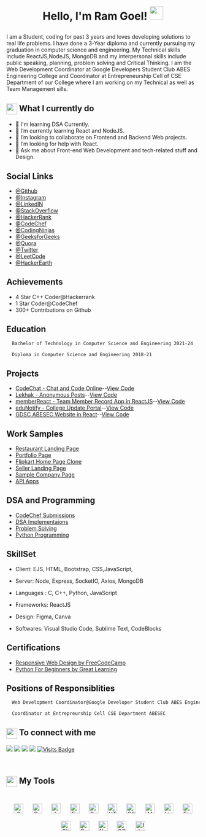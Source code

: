 
<h1><p align="center">Hello, I'm Ram Goel! <a href="https://linkedin.com/in/ramgoel19"><img src="https://media.giphy.com/media/hvRJCLFzcasrR4ia7z/giphy.gif" width="35px"></h1></a></p>

I am a Student, coding for past 3 years and loves developing solutions to real life problems. I have done a 3-Year diploma and currently pursuing my graduation in computer science and engineering. My Technical skills include ReactJS,NodeJS, MongoDB and my interpersonal skills include public speaking, planning, problem solving and Critical Thinking. I am the Web Development Coordinator at Google Developers Student Club ABES Engineering College and Coordinator at Entrepreneurship Cell of CSE Department of our College where I am working on my Technical as well as Team Management sills.


<h2><img src="https://emojis.slackmojis.com/emojis/images/1453406830/264/success-kid.png?1453406830" align="center"
                width="28" /> What I currently do</h2>

- 🔭 I'm learning DSA Currently.
- 🌱 I’m currently learning React and NodeJS.
- 👯 I’m looking to collaborate on Frontend and Backend Web projects.
- 🤔 I’m looking for help with React.
- 💬 Ask me about Front-end Web Development and tech-related stuff and Design.



## Social Links

- [@Github](https://www.github.com/RamGoel)
- [@Instagram](https://www.instagram.com/ramgoel_)
- [@LinkedIN](https://www.linkedin.com/in/ramgoel/)
- [@StackOverflow](https://stackoverflow.com/users/17023732/ram-goel)
- [@HackerRank](https://www.hackerrank.com/Rgoel766)
- [@CodeChef](https://www.codechef.com/users/ramgoel)
- [@CodingNinjas](https://profile.codingninjas.com/bb05dda3-214e-41b6-84fd-ea6708ac75a4?_ga=2.89461016.2094404748.1647182746-348052578.1646569954)
- [@GeeksforGeeks](https://auth.geeksforgeeks.org/user/rgoel766/)
- [@Quora](https://www.quora.com/profile/Ram-Goel-27/)
- [@Twitter](https://twitter.com/RamGoel19)
- [@LeetCode](https://leetcode.com/rgoel766/)
- [@HackerEarth](https://www.hackerearth.com/@rgoel766)


## Achievements

- 4 Star C++ Coder@Hackerrank
- 1 Star Coder@CodeChef
- 300+ Contributions on Github
## Education



```bash
  Bachelor of Technology in Computer Science and Engineering 2021-24
```



```bash
  Diploma in Computer Science and Engineering 2018-21
```

## Projects

- [CodeChat - Chat and Code Online](https://codechatapp.herokuapp.com/)--[View Code](https://github.com/RamGoel/CodeChat)
- [Lekhak - Anonymous Posts](https://lekhak.herokuapp.com/)--[View Code](https://github.com/RamGoel/Lekhak)
- [memberReact - Team Member Record App in ReactJS](https://team-manage-react.netlify.app/)--[View Code](https://github.com/RamGoel/memberReact)
- [eduNotify - College Update Portal](https://edunotify.herokuapp.com/)--[View Code](https://github.com/RamGoel/eduNotify)
- [GDSC ABESEC Website in React](https://gdscabesec-rg.netlify.app/)--[View Code](https://github.com/RamGoel/clubwebsite)

## Work Samples

- [Restaurant Landing Page](https://ramgoel.github.io/SiteDesigns/freelanceWebsites-main/FaujiRestaurant/index.html)
- [Portfolio Page](https://ramgoel.github.io/SiteDesigns/PortfolioWebsiteDesign/index.html)
- [Flipkart Home Page Clone](https://ramgoel.github.io/SiteDesigns/flipkart/index.html)
- [Seller Landing Page](https://ramgoel.github.io/SiteDesigns/GoelSellers/index.html)
- [Sample Company Page](https://ramgoel.github.io/Ram_DSCABESEC)
- [API Apps](https://ramgoel.github.io/WebWork/api%20apps/index.html)

## DSA and Programming

- [CodeChef Submissions ](https://github.com/RamGoel/InternshipAssesment/tree/main/Prabal)
- [DSA Implementaions](https://github.com/RamGoel/RamGoel/tree/main/DataStructure)
- [Problem Solving](https://github.com/RamGoel/RamGoel/tree/main/ProblemSolving)
- [Python Programming](https://github.com/RamGoel/RamGoel/tree/main/Python)






## SkillSet

- Client: EJS, HTML, Bootstrap, CSS,JavaScript, 

- Server: Node, Express, SocketIO, Axios, MongoDB

- Languages : C, C++, Python, JavaScript

- Frameworks: ReactJS

- Design: Figma, Canva

- Softwares: Visual Studio Code, Sublime Text, CodeBlocks




## Certifications

- [Responsive Web Design by FreeCodeCamp](https://olympus1.mygreatlearning.com/course_certificate/ESQSPGUA)
- [Python For Beginners by Great Learning](https://www.freecodecamp.org/certification/fcce67a112e-b0a8-4351-8e43-f12287a1f12f/responsive-web-design)




## Positions of Responsiblities



```bash
  Web Development Coordinator@Google Developer Student Club ABES Engineering College
```



```bash
  Coordinator at Entrepreurship Cell CSE Department ABESEC
```


<summary><h2><img src="https://emojis.slackmojis.com/emojis/images/1579216111/7550/pikachu_wave.gif?1579216111" align="center"
                width="28" /> To connect with me</h2></summary>

<p align = "center">
 
[<img src ="https://img.shields.io/badge/portfolio-%23.svg?&style=for-the-badge&logo=&logoColor=white%22">](https://ramgoel.github.io/RamGoel/)
[<img src="https://img.shields.io/badge/twitter-%231DA1F2.svg?&style=for-the-badge&logo=twitter&logoColor=white" />](https://twitter.com/ramgoel19) 
[<img src="https://img.shields.io/badge/linkedin-%230077B5.svg?&style=for-the-badge&logo=linkedin&logoColor=white" />](https://www.linkedin.com/in/RamGoel/)
[<img src = "https://img.shields.io/badge/instagram-%23E4405F.svg?&style=for-the-badge&logo=instagram&logoColor=white">](https://www.instagram.com/its_ramgoel/)
[![Visits Badge](https://badges.pufler.dev/visits/RahulMahesh62/RahulMahesh62?style=for-the-badge)](https://github.com/RamGoel)

</p>


<br>


<summary><h2><img src="https://emojis.slackmojis.com/emojis/images/1471045839/793/computerrage.gif?1471045839" align="center"
                width="28" /> My Tools</h2></summary>

<br>

<div align="center">  
<img style="margin: 10px" src="https://profilinator.rishav.dev/skills-assets/c-original.svg" alt="C" height="25" />  
<img style="margin: 10px" src="https://profilinator.rishav.dev/skills-assets/python-original.svg" alt="Python" height="25" />  
<img style="margin: 10px" src="https://profilinator.rishav.dev/skills-assets/javascript-original.svg" alt="JavaScript" height="25" />  
<img style="margin: 10px" src="https://profilinator.rishav.dev/skills-assets/express-original-wordmark.svg" alt="Express.js" height="25" />  
<img style="margin: 10px" src="https://profilinator.rishav.dev/skills-assets/react-original-wordmark.svg" alt="React" height="25" />  

<img style="margin: 10px" src="https://profilinator.rishav.dev/skills-assets/html5-original-wordmark.svg" alt="HTML5" height="25" />  
<img style="margin: 10px" src="https://profilinator.rishav.dev/skills-assets/css3-original-wordmark.svg" alt="CSS3" height="25" />  
<img style="margin: 10px" src="https://profilinator.rishav.dev/skills-assets/mongodb-original-wordmark.svg" alt="MongoDB" height="25" />  
<img style="margin: 10px" src="https://profilinator.rishav.dev/skills-assets/linux-original.svg" alt="Linux" height="25" />  

<img style="margin: 10px" src="https://profilinator.rishav.dev/skills-assets/figma-icon.svg" alt="Figma" height="25" />  
<img style="margin: 10px" src="https://profilinator.rishav.dev/skills-assets/git-scm-icon.svg" alt="Git" height="25" />  


<img style="margin: 10px" src="https://profilinator.rishav.dev/skills-assets/bootstrap-plain.svg" alt="Bootstrap" height="25" />  

<img style="margin: 10px" src="https://profilinator.rishav.dev/skills-assets/nodejs-original-wordmark.svg" alt="Node.js" height="25" />  
<img style="margin: 10px" src="https://profilinator.rishav.dev/skills-assets/google_cloud-icon.svg" alt="GCP" height="25" />  
<img style="margin: 10px" src="https://profilinator.rishav.dev/skills-assets/adobe_illustrator-icon.svg" alt="Illustrator" height="25" />  


</div>  

